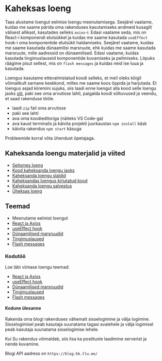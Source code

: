 # Kaheksas loeng

Taas alustame loengut eelmise loengu meenutamisega. Seejärel vaatame, kuidas me saame pärida oma rakenduses kasutamiseks andmeid kusagilt välisest allikast, kasutades selleks `axios`-i. Edasi vaatame seda, mis on React-i komponendi elutsükkel ja kuidas me saame kasutada `useEffect` hook-i oma komponentide elutsükli haldamiseks. Seejärel vaatame, kuidas me saame kasutada dünaamilisi marsruute, ehk kuidas me saame kasutada marsruute, mille aadressid on dünaamilised. Edasi vaatame, kuidas kasutada tingimuslauseid komponentide kuvamiseks ja peitmiseks. Lõpuks räägime pisut sellest, mis on `flash messages` ja kuidas neid ise luua ja kasutada.

Loengus kasutame ettevalmistatud koodi selleks, et meil oleks kõigil võimalikult sarnane keskkond, milles me saame koos õppida ja harjutada. Et loengus asjad kiiremini sujuks, siis laadi enne loengut alla kood selle loengu jaoks [siit](./code/blog.zip), paki see oma arvutisse lahti, paigalda koodi sõltuvused ja veendu, et saad rakenduse tööle.

- laadi `zip` fail oma arvutisse
- paki see lahti
- ava oma koodieditoriga (näiteks VS Code-ga)
- ava kaust terminalis ja käivita projekti juurkaustas `npm install` käsk
- käivita rakendus `npm start` käsuga

Probleemide korral võta ühendust õpetajaga.

## Kaheksanda loengu materjalid ja viited

- [Seitsmes loeng](../Lesson-07/README.md)
- [Kood kaheksanda loengu jaoks](./code/blog.zip)
- [Kaheksanda loengu slaidid](Slides.md)
- [Kaheksandas loengus kirjutatud kood](https://github.com/HK-Mikrokraadid/Martti/tree/main/lessons/FE/08)
- [Kaheksanda loengu salvestus](https://youtu.be/KWfD_NY50tY)
- [Üheksas loeng](../Lesson-09/README.md)

## Teemad

- Meenutame eelmist loengut
- [React ja Axios](../../../Subjects/Front-End-Frameworks/Topics/React-Axios/README.md)
- [useEffect hook](../../../Subjects/Front-End-Frameworks/Topics/React-UseEffect/README.md)
- [Dünaamilised marsruudid](../../../Subjects/Front-End-Frameworks/Topics/React-Routing/README.md#dünaamilised-marsruudid)
- [Tingimuslaused](../../../Subjects/Front-End-Frameworks/Topics/React-Conditional-Rendering/README.md)
- [Flash messages](../../../Subjects/Front-End-Frameworks/Topics/React-Flash-Messages/README.md)

### Kodutöö

Loe läbi viimase loengu teemad:

- [React ja Axios](https://github.com/HK-Mikrokraadid/Veebiarendus/blob/main/Subjects/Front-End-Frameworks/Topics/React-Axios/README.md)
- [useEffect hook](https://github.com/HK-Mikrokraadid/Veebiarendus/blob/main/Subjects/Front-End-Frameworks/Topics/React-UseEffect/README.md)
- [Dünaamilised marsruudid](https://github.com/HK-Mikrokraadid/Veebiarendus/blob/main/Subjects/Front-End-Frameworks/Topics/React-Routing/README.md#d%C3%BCnaamilised-marsruudid)
- [Tingimuslaused](https://github.com/HK-Mikrokraadid/Veebiarendus/blob/main/Subjects/Front-End-Frameworks/Topics/React-Conditional-Rendering/README.md)
- [Flash messages](https://github.com/HK-Mikrokraadid/Veebiarendus/blob/main/Subjects/Front-End-Frameworks/Topics/React-Flash-Messages/README.md)

#### Kodune ülesanne

Rakenda oma blogi rakenduses vähemalt sisselogimine ja välja logimine. Sisselogimisel peab kasutaja suunatama tagasi avalehele ja välja logimisel peab kasutaja suunatama sisselogimise lehele.

Kui Su rakendus võimaldab, siis lisa ka postituste laadimine serverist ja nende kuvamine.

Blogi API aadress on `https://blog.hk.tlu.ee/`
